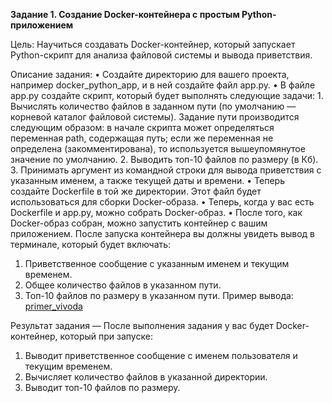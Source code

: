 **Задание 1. Создание Docker-контейнера с простым Python-приложением**

Цель: Научиться создавать Docker-контейнер, который запускает Python-скрипт для анализа файловой системы и вывода приветствия.

Описание задания:
  •	Создайте директорию для вашего проекта, например docker_python_app, и в ней создайте файл app.py.
  •	В файле app.py создайте скрипт, который будет выполнять следующие задачи:
    1.	Вычислять количество файлов в заданном пути (по умолчанию — корневой каталог файловой системы). Задание пути производится следующим образом: в начале скрипта может определяться переменная  path, содержащая путь; если же переменная не определена (закомментирована), то используется вышеупомянутое значение по умолчанию.
    2.	Выводить топ-10 файлов по размеру (в Кб).
    3.	Принимать аргумент из командной строки для вывода приветствия с указанным именем, а также текущей даты и времени.
  •	Теперь создайте Dockerfile в той же директории. Этот файл будет использоваться для сборки Docker-образа.
  •	Теперь, когда у вас есть Dockerfile и app.py, можно собрать Docker-образ.
  •	После того, как Docker-образ собран, можно запустить контейнер с вашим приложением. 
После запуска контейнера вы должны увидеть вывод в терминале, который будет включать:
  1.	Приветственное сообщение с указанным именем и текущим временем.
  2.	Общее количество файлов в указанном пути.
  3.	Топ-10 файлов по размеру в указанном пути.
Пример вывода:
 [primer_vivoda]()


Результат задания — После выполнения задания у вас будет Docker-контейнер, который при запуске:
1.	Выводит приветственное сообщение с именем пользователя и текущим временем.
2.	Вычисляет количество файлов в указанной директории.
3.	Выводит топ-10 файлов по размеру.


